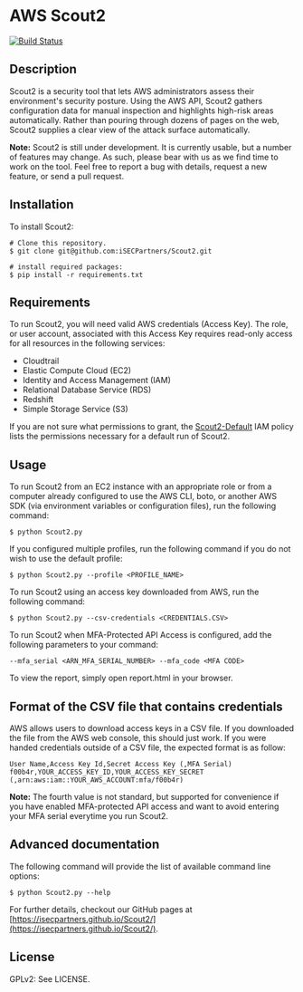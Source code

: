 AWS Scout2
==========

[![Build Status](https://travis-ci.org/iSECPartners/Scout2.svg?branch=master)](https://travis-ci.org/iSECPartners/Scout2)

## Description

Scout2 is a security tool that lets AWS administrators assess their environment's
security posture. Using the AWS API, Scout2 gathers configuration data for
manual inspection and highlights high-risk areas automatically. Rather than
pouring through dozens of pages on the web, Scout2 supplies a clear view of the
attack surface automatically.

**Note:** Scout2 is still under development. It is currently usable, but a
number of features may change. As such, please bear with us as we find time to
work on the tool. Feel free to report a bug with details, request a new feature,
or send a pull request.

## Installation

To install Scout2:

	# Clone this repository.
	$ git clone git@github.com:iSECPartners/Scout2.git

	# install required packages:
	$ pip install -r requirements.txt

## Requirements

To run Scout2, you will need valid AWS credentials (Access Key). The role, or
user account, associated with this Access Key requires read-only access for all
resources in the following services:

* Cloudtrail
* Elastic Compute Cloud (EC2)
* Identity and Access Management (IAM)
* Relational Database Service (RDS)
* Redshift
* Simple Storage Service (S3)

If you are not sure what permissions to grant, the
[Scout2-Default](https://github.com/iSECPartners/AWS-recipes/blob/master/IAM-Policies/Scout2-Default.json)
IAM policy lists the permissions necessary for a default run of Scout2.

## Usage

To run Scout2 from  an EC2 instance with an appropriate role or from a computer
already configured to use the AWS CLI, boto, or another AWS SDK (via
environment variables or configuration files), run the following command:

    $ python Scout2.py

If you configured multiple profiles, run the following command if you do not
wish to use the default profile:

    $ python Scout2.py --profile <PROFILE_NAME>

To run Scout2 using an access key downloaded from AWS, run the following command:

    $ python Scout2.py --csv-credentials <CREDENTIALS.CSV>

To run Scout2 when MFA-Protected API Access is configured, add the following
parameters to your command:

    --mfa_serial <ARN_MFA_SERIAL_NUMBER> --mfa_code <MFA CODE>

To view the report, simply open report.html in your browser.

## Format of the CSV file that contains credentials

AWS allows users to download access keys in a CSV file. If you downloaded the
file from the AWS web console, this should just work. If you were handed
credentials outside of a CSV file, the expected format is as follow:

    User Name,Access Key Id,Secret Access Key (,MFA Serial)
    f00b4r,YOUR_ACCESS_KEY_ID,YOUR_ACCESS_KEY_SECRET (,arn:aws:iam::YOUR_AWS_ACCOUNT:mfa/f00b4r)

**Note:** The fourth value is not standard, but supported for convenience if you
have enabled MFA-protected API access and want to avoid entering your MFA serial
everytime you run Scout2.

## Advanced documentation

The following command will provide the list of available command line options:

    $ python Scout2.py --help

For further details, checkout our GitHub pages at
[https://isecpartners.github.io/Scout2/](https://isecpartners.github.io/Scout2/).

## License

GPLv2: See LICENSE.
